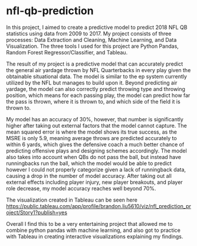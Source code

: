 # nfl-qb-prediction

In this project, I aimed to create a predictive model to predict 2018 NFL QB statistics using data from 2009 to 2017. My project consists of three processes: Data Extraction and Cleaning, Machine Learning, and Data Visualization. The three tools I used for this project are Python Pandas, Random Forest Regressor/Classifier, and Tableau.

The result of my project is a predictive model that can accurately predict the general air yardage thrown by NFL Quarterbacks in every play given the obtainable situational data. The model is similar to the ep system currently utilized by the NFL but manages to build upon it. Beyond predicting air yardage, the model can also correctly predict throwing type and throwing position, which means for each passing play, the model can predict how far the pass is thrown, where it is thrown to, and which side of the field it is thrown to.

My model has an accuracy of 30%, however, that number is significantly higher after taking out external factors that the model cannot capture. The mean squared error is where the model shows its true success, as the MSRE is only 5.9, meaning average throws are predicted accurately to within 6 yards, which gives the defensive coach a much better chance of predicting offensive plays and designing schemes accordingly. The model also takes into account when QBs do not pass the ball, but instead have runningbacks run the ball, which the model would be able to predict however I could not properly categorize given a lack of runningback data, causing a drop in the number of model accuracy. After taking out all external effects including player injury, new player breakouts, and player role decrease, my model accuracy reaches well beyond 70%.

The visualization created in Tableau can be seen here https://public.tableau.com/app/profile/brandon.liu5610/viz/nfl_prediction_project/Story1?publish=yes

Overall I find this to be a very entertaining project that allowed me to combine python pandas with machine learning, and also got to practice with Tableau in creating interactive visualizations explaining my findings.
